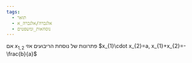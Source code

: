 ```yaml
---
tags:
  - תואר
  - אלגברה/אלגברה_א
  - נוסחאות_ומשפטים
---
```

אם $x_{1,2}$ פתרונות של נוסחת הריבועים אזי
$x_{1}\cdot x_{2}=a, x_{1}+x_{2}=-\frac{b}{a}$